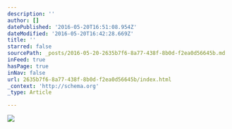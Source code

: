 ```yaml
---
description: ''
author: []
datePublished: '2016-05-20T16:51:08.954Z'
dateModified: '2016-05-20T16:42:28.669Z'
title: ''
starred: false
sourcePath: _posts/2016-05-20-2635b7f6-8a77-438f-8b0d-f2ea0d56645b.md
inFeed: true
hasPage: true
inNav: false
url: 2635b7f6-8a77-438f-8b0d-f2ea0d56645b/index.html
_context: 'http://schema.org'
_type: Article

---
```

![](https://the-grid-user-content.s3-us-west-2.amazonaws.com/abbb085c-201c-49f0-b866-05101503a6dd.jpg)